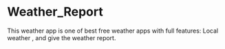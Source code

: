 # Weather_Report
This weather app is one of best free weather apps with full features: Local weather , and give the weather report.
